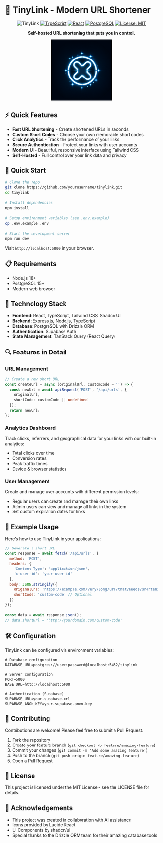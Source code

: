 # 🔗 TinyLink - Modern URL Shortener

<div align="center">

![TinyLink](https://img.shields.io/badge/TinyLink-v1.0.0-blue?style=for-the-badge&logo=link)
[![TypeScript](https://img.shields.io/badge/TypeScript-4.9.5-blue?style=for-the-badge&logo=typescript)](https://www.typescriptlang.org/)
[![React](https://img.shields.io/badge/React-18.2.0-blue?style=for-the-badge&logo=react)](https://reactjs.org/)
[![PostgreSQL](https://img.shields.io/badge/PostgreSQL-15.0-blue?style=for-the-badge&logo=postgresql)](https://www.postgresql.org/)
[![License: MIT](https://img.shields.io/badge/License-MIT-yellow.svg?style=for-the-badge)](https://opensource.org/licenses/MIT)

**Self-hosted URL shortening that puts you in control.**
</div>

<p align="center">
  <img src="./generated-icon.png" alt="TinyLink Logo" width="200" height="200">
</p>

## ⚡ Quick Features

- **Fast URL Shortening** - Create shortened URLs in seconds
- **Custom Short Codes** - Choose your own memorable short codes
- **Click Analytics** - Track the performance of your links
- **Secure Authentication** - Protect your links with user accounts
- **Modern UI** - Beautiful, responsive interface using Tailwind CSS
- **Self-Hosted** - Full control over your link data and privacy

## 🚀 Quick Start

```bash
# Clone the repo
git clone https://github.com/yourusername/tinylink.git
cd tinylink

# Install dependencies
npm install

# Setup environment variables (see .env.example)
cp .env.example .env

# Start the development server
npm run dev
```

Visit `http://localhost:5000` in your browser.

## 📋 Requirements

- Node.js 18+
- PostgreSQL 15+
- Modern web browser

## 🧩 Technology Stack

- **Frontend**: React, TypeScript, Tailwind CSS, Shadcn UI
- **Backend**: Express.js, Node.js, TypeScript
- **Database**: PostgreSQL with Drizzle ORM
- **Authentication**: Supabase Auth
- **State Management**: TanStack Query (React Query)

## 🔍 Features in Detail

### URL Management
```typescript
// Create a new short URL
const createUrl = async (originalUrl, customCode = '') => {
  const newUrl = await apiRequest('POST', '/api/urls', { 
    originalUrl,
    shortCode: customCode || undefined
  });
  return newUrl;
};
```

### Analytics Dashboard
Track clicks, referrers, and geographical data for your links with our built-in analytics:

- Total clicks over time
- Conversion rates
- Peak traffic times
- Device & browser statistics

### User Management
Create and manage user accounts with different permission levels:

- Regular users can create and manage their own links
- Admin users can view and manage all links in the system
- Set custom expiration dates for links

## 🧪 Example Usage

Here's how to use TinyLink in your applications:

```javascript
// Generate a short URL
const response = await fetch('/api/urls', {
  method: 'POST',
  headers: {
    'Content-Type': 'application/json',
    'x-user-id': 'your-user-id'
  },
  body: JSON.stringify({
    originalUrl: 'https://example.com/very/long/url/that/needs/shortening',
    shortCode: 'custom-code' // Optional
  })
});

const data = await response.json();
// data.shortUrl = 'http://yourdomain.com/custom-code'
```

## 🛠️ Configuration

TinyLink can be configured via environment variables:

```env
# Database configuration
DATABASE_URL=postgres://user:password@localhost:5432/tinylink

# Server configuration
PORT=5000
BASE_URL=http://localhost:5000

# Authentication (Supabase)
SUPABASE_URL=your-supabase-url
SUPABASE_ANON_KEY=your-supabase-anon-key
```

## 🤝 Contributing

Contributions are welcome! Please feel free to submit a Pull Request.

1. Fork the repository
2. Create your feature branch (`git checkout -b feature/amazing-feature`)
3. Commit your changes (`git commit -m 'Add some amazing feature'`)
4. Push to the branch (`git push origin feature/amazing-feature`)
5. Open a Pull Request

## 📜 License

This project is licensed under the MIT License - see the LICENSE file for details.

## 🙏 Acknowledgements

- This project was created in collaboration with AI assistance
- Icons provided by Lucide React
- UI Components by shadcn/ui
- Special thanks to the Drizzle ORM team for their amazing database tools